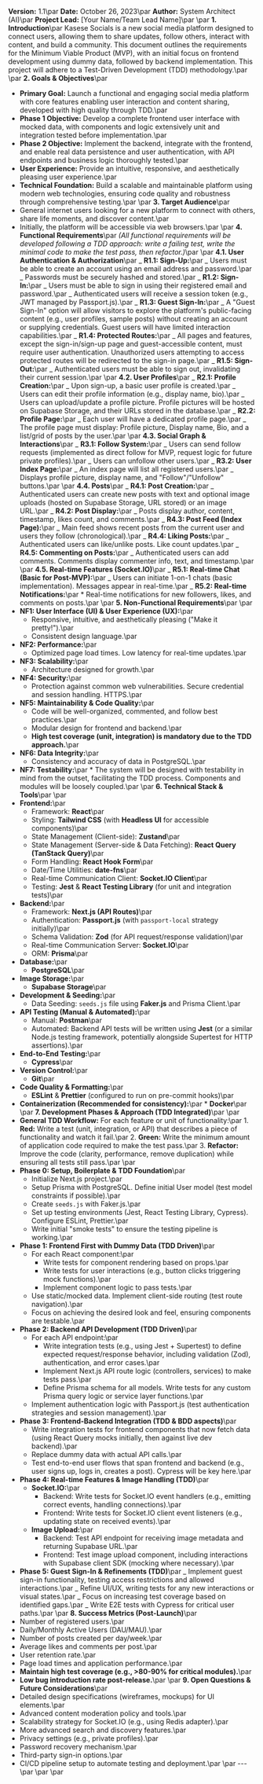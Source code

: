 **Version:** 1.1\par
**Date:** October 26, 2023\par
**Author:** System Architect (AI)\par
**Project Lead:** [Your Name/Team Lead Name]\par
\par
**1. Introduction**\par
Kasese Socials is a new social media platform designed to connect users, allowing them to share updates, follow others, interact with content, and build a community. This document outlines the requirements for the Minimum Viable Product (MVP), with an initial focus on frontend development using dummy data, followed by backend implementation. This project will adhere to a Test-Driven Development (TDD) methodology.\par
\par
**2. Goals & Objectives**\par

- **Primary Goal:** Launch a functional and engaging social media platform with core features enabling user interaction and content sharing, developed with high quality through TDD.\par
- **Phase 1 Objective:** Develop a complete frontend user interface with mocked data, with components and logic extensively unit and integration tested before implementation.\par
- **Phase 2 Objective:** Implement the backend, integrate with the frontend, and enable real data persistence and user authentication, with API endpoints and business logic thoroughly tested.\par
- **User Experience:** Provide an intuitive, responsive, and aesthetically pleasing user experience.\par
- **Technical Foundation:** Build a scalable and maintainable platform using modern web technologies, ensuring code quality and robustness through comprehensive testing.\par
  \par
  **3. Target Audience**\par
- General internet users looking for a new platform to connect with others, share life moments, and discover content.\par
- Initially, the platform will be accessible via web browsers.\par
  \par
  **4. Functional Requirements**\par
  _(All functional requirements will be developed following a TDD approach: write a failing test, write the minimal code to make the test pass, then refactor.)_\par
  \par
  **4.1. User Authentication & Authorization**\par
  _ **R1.1: Sign-Up:**\par
  _ Users must be able to create an account using an email address and password.\par
  _ Passwords must be securely hashed and stored.\par
  _ **R1.2: Sign-In:**\par
  _ Users must be able to sign in using their registered email and password.\par
  _ Authenticated users will receive a session token (e.g., JWT managed by Passport.js).\par
  _ **R1.3: Guest Sign-In:**\par
  _ A "Guest Sign-In" option will allow visitors to explore the platform's public-facing content (e.g., user profiles, sample posts) without creating an account or supplying credentials. Guest users will have limited interaction capabilities.\par
  _ **R1.4: Protected Routes:**\par
  _ All pages and features, except the sign-in/sign-up page and guest-accessible content, must require user authentication. Unauthorized users attempting to access protected routes will be redirected to the sign-in page.\par
  _ **R1.5: Sign-Out:**\par
  _ Authenticated users must be able to sign out, invalidating their current session.\par
  \par
  **4.2. User Profiles**\par
  _ **R2.1: Profile Creation:**\par
  _ Upon sign-up, a basic user profile is created.\par
  _ Users can edit their profile information (e.g., display name, bio).\par
  _ Users can upload/update a profile picture. Profile pictures will be hosted on Supabase Storage, and their URLs stored in the database.\par
  _ **R2.2: Profile Page:**\par
  _ Each user will have a dedicated profile page.\par
  _ The profile page must display: Profile picture, Display name, Bio, and a list/grid of posts by the user.\par
  \par
  **4.3. Social Graph & Interactions**\par
  _ **R3.1: Follow System:**\par
  _ Users can send follow requests (implemented as direct follow for MVP, request logic for future private profiles).\par
  _ Users can unfollow other users.\par
  _ **R3.2: User Index Page:**\par
  _ An index page will list all registered users.\par
  _ Displays profile picture, display name, and "Follow"/"Unfollow" buttons.\par
  \par
  **4.4. Posts**\par
  _ **R4.1: Post Creation:**\par
  _ Authenticated users can create new posts with text and optional image uploads (hosted on Supabase Storage, URL stored) or an image URL.\par
  _ **R4.2: Post Display:**\par
  _ Posts display author, content, timestamp, likes count, and comments.\par
  _ **R4.3: Post Feed (Index Page):**\par
  _ Main feed shows recent posts from the current user and users they follow (chronological).\par
  _ **R4.4: Liking Posts:**\par
  _ Authenticated users can like/unlike posts. Like count updates.\par
  _ **R4.5: Commenting on Posts:**\par
  _ Authenticated users can add comments. Comments display commenter info, text, and timestamp.\par
  \par
  **4.5. Real-time Features (Socket.IO)**\par
  _ **R5.1: Real-time Chat (Basic for Post-MVP):**\par
  _ Users can initiate 1-on-1 chats (basic implementation). Messages appear in real-time.\par
  _ **R5.2: Real-time Notifications:**\par \* Real-time notifications for new followers, likes, and comments on posts.\par
  \par
  **5. Non-Functional Requirements**\par
  \par
- **NF1: User Interface (UI) & User Experience (UX):**\par
  - Responsive, intuitive, and aesthetically pleasing ("Make it pretty!").\par
  - Consistent design language.\par
- **NF2: Performance:**\par
  - Optimized page load times. Low latency for real-time updates.\par
- **NF3: Scalability:**\par
  - Architecture designed for growth.\par
- **NF4: Security:**\par
  - Protection against common web vulnerabilities. Secure credential and session handling. HTTPS.\par
- **NF5: Maintainability & Code Quality:**\par
  - Code will be well-organized, commented, and follow best practices.\par
  - Modular design for frontend and backend.\par
  - **High test coverage (unit, integration) is mandatory due to the TDD approach.**\par
- **NF6: Data Integrity:**\par
  - Consistency and accuracy of data in PostgreSQL.\par
- **NF7: Testability:**\par \* The system will be designed with testability in mind from the outset, facilitating the TDD process. Components and modules will be loosely coupled.\par
  \par
  **6. Technical Stack & Tools**\par
  \par
- **Frontend:**\par
  - Framework: **React**\par
  - Styling: **Tailwind CSS** (with **Headless UI** for accessible components)\par
  - State Management (Client-side): **Zustand**\par
  - State Management (Server-side & Data Fetching): **React Query (TanStack Query)**\par
  - Form Handling: **React Hook Form**\par
  - Date/Time Utilities: **date-fns**\par
  - Real-time Communication Client: **Socket.IO Client**\par
  - Testing: **Jest** & **React Testing Library** (for unit and integration tests)\par
- **Backend:**\par
  - Framework: **Next.js (API Routes)**\par
  - Authentication: **Passport.js** (with `passport-local` strategy initially)\par
  - Schema Validation: **Zod** (for API request/response validation)\par
  - Real-time Communication Server: **Socket.IO**\par
  - ORM: **Prisma**\par
- **Database:**\par
  - **PostgreSQL**\par
- **Image Storage:**\par
  - **Supabase Storage**\par
- **Development & Seeding:**\par
  - Data Seeding: `seeds.js` file using **Faker.js** and Prisma Client.\par
- **API Testing (Manual & Automated):**\par
  - Manual: **Postman**\par
  - Automated: Backend API tests will be written using **Jest** (or a similar Node.js testing framework, potentially alongside Supertest for HTTP assertions).\par
- **End-to-End Testing:**\par
  - **Cypress**\par
- **Version Control:**\par
  - **Git**\par
- **Code Quality & Formatting:**\par
  - **ESLint** & **Prettier** (configured to run on pre-commit hooks)\par
- **Containerization (Recommended for consistency):**\par \* **Docker**\par
  \par
  **7. Development Phases & Approach (TDD Integrated)**\par
  \par
- **General TDD Workflow:** For each feature or unit of functionality:\par 1. **Red:** Write a test (unit, integration, or API) that describes a piece of functionality and watch it fail.\par 2. **Green:** Write the minimum amount of application code required to make the test pass.\par 3. **Refactor:** Improve the code (clarity, performance, remove duplication) while ensuring all tests still pass.\par
  \par
- **Phase 0: Setup, Boilerplate & TDD Foundation**\par
  - Initialize Next.js project.\par
  - Setup Prisma with PostgreSQL. Define initial User model (test model constraints if possible).\par
  - Create `seeds.js` with Faker.js.\par
  - Set up testing environments (Jest, React Testing Library, Cypress). Configure ESLint, Prettier.\par
  - Write initial "smoke tests" to ensure the testing pipeline is working.\par
- **Phase 1: Frontend First with Dummy Data (TDD Driven)**\par
  - For each React component:\par
    - Write tests for component rendering based on props.\par
    - Write tests for user interactions (e.g., button clicks triggering mock functions).\par
    - Implement component logic to pass tests.\par
  - Use static/mocked data. Implement client-side routing (test route navigation).\par
  - Focus on achieving the desired look and feel, ensuring components are testable.\par
- **Phase 2: Backend API Development (TDD Driven)**\par
  - For each API endpoint:\par
    - Write integration tests (e.g., using Jest + Supertest) to define expected request/response behavior, including validation (Zod), authentication, and error cases.\par
    - Implement Next.js API route logic (controllers, services) to make tests pass.\par
    - Define Prisma schema for all models. Write tests for any custom Prisma query logic or service layer functions.\par
  - Implement authentication logic with Passport.js (test authentication strategies and session management).\par
- **Phase 3: Frontend-Backend Integration (TDD & BDD aspects)**\par
  - Write integration tests for frontend components that now fetch data (using React Query mocks initially, then against live dev backend).\par
  - Replace dummy data with actual API calls.\par
  - Test end-to-end user flows that span frontend and backend (e.g., user signs up, logs in, creates a post). Cypress will be key here.\par
- **Phase 4: Real-time Features & Image Handling (TDD)**\par
  - **Socket.IO:**\par
    - Backend: Write tests for Socket.IO event handlers (e.g., emitting correct events, handling connections).\par
    - Frontend: Write tests for Socket.IO client event listeners (e.g., updating state on received events).\par
  - **Image Upload:**\par
    - Backend: Test API endpoint for receiving image metadata and returning Supabase URL.\par
    - Frontend: Test image upload component, including interactions with Supabase client SDK (mocking where necessary).\par
- **Phase 5: Guest Sign-In & Refinements (TDD)**\par
  _ Implement guest sign-in functionality, testing access restrictions and allowed interactions.\par
  _ Refine UI/UX, writing tests for any new interactions or visual states.\par
  _ Focus on increasing test coverage based on identified gaps.\par
  _ Write E2E tests with Cypress for critical user paths.\par
  \par
  **8. Success Metrics (Post-Launch)**\par
- Number of registered users.\par
- Daily/Monthly Active Users (DAU/MAU).\par
- Number of posts created per day/week.\par
- Average likes and comments per post.\par
- User retention rate.\par
- Page load times and application performance.\par
- **Maintain high test coverage (e.g., >80-90% for critical modules).**\par
- **Low bug introduction rate post-release.**\par
  \par
  **9. Open Questions & Future Considerations**\par
- Detailed design specifications (wireframes, mockups) for UI elements.\par
- Advanced content moderation policy and tools.\par
- Scalability strategy for Socket.IO (e.g., using Redis adapter).\par
- More advanced search and discovery features.\par
- Privacy settings (e.g., private profiles).\par
- Password recovery mechanism.\par
- Third-party sign-in options.\par
- CI/CD pipeline setup to automate testing and deployment.\par
  \par
  ---\par
  \par
  \par
